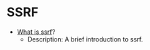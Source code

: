 # SSRF

- [What is ssrf](https://github.com/Stakcery/Web-Security/blob/main/JWT/data/JWT%E7%AE%80%E8%A6%81%E4%BB%8B%E7%BB%8D.md)?
  - Description: A brief introduction to ssrf.